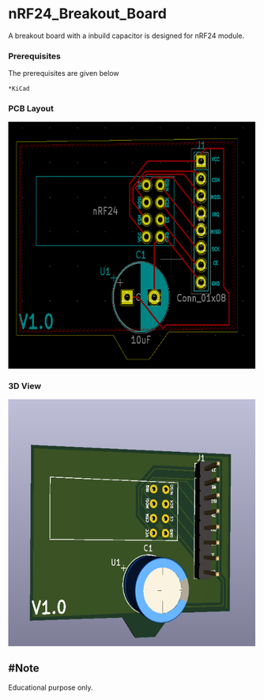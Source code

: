 # nRF24_Breakout_Board
A breakout board with a inbuild capacitor is designed for nRF24 module. 

### Prerequisites
The prerequisites are given below
```
*KiCad
```
### PCB Layout
<img src="img/desktop.png" width="500" height ="500"> 

### 3D View
<img src="img/Screenshot_2.png" width="500" height ="500"> 

## #Note 
Educational purpose only.
